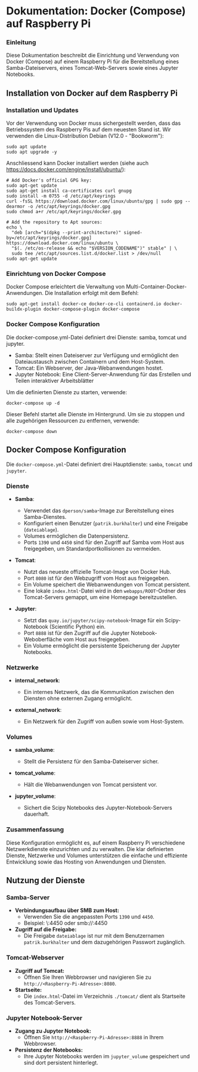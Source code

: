 # Dokumentation: Docker (Compose) auf Raspberry Pi 

### Einleitung

Diese Dokumentation beschreibt die Einrichtung und Verwendung von Docker (Compose) auf einem Raspberry Pi für die Bereitstellung eines Samba-Dateiservers, eines Tomcat-Web-Servers sowie eines Jupyter Notebooks. 

## Installation von Docker auf dem Raspberry Pi

### Installation und Updates

Vor der Verwendung von Docker muss sichergestellt werden, dass das Betriebssystem des Raspberry Pis auf dem neuesten Stand ist. Wir verwenden die Linux-Distribution Debian (V12.0 - "Bookworm"):

```
sudo apt update
sudo apt upgrade -y
```

Anschliessend kann Docker installiert werden (siehe auch https://docs.docker.com/engine/install/ubuntu/):

```
# Add Docker's official GPG key:
sudo apt-get update
sudo apt-get install ca-certificates curl gnupg
sudo install -m 0755 -d /etc/apt/keyrings
curl -fsSL https://download.docker.com/linux/ubuntu/gpg | sudo gpg --dearmor -o /etc/apt/keyrings/docker.gpg
sudo chmod a+r /etc/apt/keyrings/docker.gpg

# Add the repository to Apt sources:
echo \
  "deb [arch="$(dpkg --print-architecture)" signed-by=/etc/apt/keyrings/docker.gpg] https://download.docker.com/linux/ubuntu \
  "$(. /etc/os-release && echo "$VERSION_CODENAME")" stable" | \
  sudo tee /etc/apt/sources.list.d/docker.list > /dev/null
sudo apt-get update
```

### Einrichtung von Docker Compose

Docker Compose erleichtert die Verwaltung von Multi-Container-Docker-Anwendungen. Die Installation erfolgt mit dem Befehl:

```
sudo apt-get install docker-ce docker-ce-cli containerd.io docker-buildx-plugin docker-compose-plugin docker-compose
```

### Docker Compose Konfiguration

Die docker-compose.yml-Datei definiert drei Dienste: samba, tomcat und jupyter.

- Samba: Stellt einen Dateiserver zur Verfügung und ermöglicht den Dateiaustausch zwischen Containern und dem Host-System.
- Tomcat: Ein Webserver, der Java-Webanwendungen hostet.
- Jupyter Notebook: Eine Client-Server-Anwendung für das Erstellen und Teilen interaktiver Arbeitsblätter

Um die definierten Dienste zu starten, verwende:

```
docker-compose up -d
```

Dieser Befehl startet alle Dienste im Hintergrund. Um sie zu stoppen und alle zugehörigen Ressourcen zu entfernen, verwende:

```
docker-compose down
```

## Docker Compose Konfiguration

Die `docker-compose.yml`-Datei definiert drei Hauptdienste: `samba`, `tomcat` und `jupyter`.

### Dienste

- **Samba**:
    - Verwendet das `dperson/samba`-Image zur Bereitstellung eines Samba-Dienstes.
    - Konfiguriert einen Benutzer (`patrik.burkhalter`) und eine Freigabe (`dateiablage`).
    - Volumes ermöglichen die Datenpersistenz.
    - Ports `1390` und `4450` sind für den Zugriff auf Samba vom Host aus freigegeben, um Standardportkollisionen zu vermeiden.

- **Tomcat**:
    - Nutzt das neueste offizielle Tomcat-Image von Docker Hub.
    - Port `8080` ist für den Webzugriff vom Host aus freigegeben.
    - Ein Volume speichert die Webanwendungen von Tomcat persistent.
    - Eine lokale `index.html`-Datei wird in den `webapps/ROOT`-Ordner des Tomcat-Servers gemappt, um eine Homepage bereitzustellen.

- **Jupyter**:
    - Setzt das `quay.io/jupyter/scipy-notebook`-Image für ein Scipy-Notebook (Scientific Python) ein.
    - Port `8888` ist für den Zugriff auf die Jupyter Notebook-Weboberfläche vom Host aus freigegeben.
    - Ein Volume ermöglicht die persistente Speicherung der Jupyter Notebooks.

### Netzwerke

- **internal_network**:
    - Ein internes Netzwerk, das die Kommunikation zwischen den Diensten ohne externen Zugang ermöglicht.

- **external_network**:
    - Ein Netzwerk für den Zugriff von außen sowie vom Host-System.

### Volumes

- **samba_volume**:
    - Stellt die Persistenz für den Samba-Dateiserver sicher.

- **tomcat_volume**:
    - Hält die Webanwendungen von Tomcat persistent vor.

- **jupyter_volume**:
    - Sichert die Scipy Notebooks des Jupyter-Notebook-Servers dauerhaft.

### Zusammenfassung

Diese Konfiguration ermöglicht es, auf einem Raspberry Pi verschiedene Netzwerkdienste einzurichten und zu verwalten. Die klar definierten Dienste, Netzwerke und Volumes unterstützen die einfache und effiziente Entwicklung sowie das Hosting von Anwendungen und Diensten.


## Nutzung der Dienste

### Samba-Server

- **Verbindungsaufbau über SMB zum Host:**
    - Verwenden Sie die angepassten Ports `1390` und `4450`.
    - Beispiel: \\<Raspberry-Pi-Adresse>:4450 oder smb://<Raspberry-Pi-Adresse>:4450
- **Zugriff auf die Freigabe:**
    - Die Freigabe `dateiablage` ist nur mit dem Benutzernamen `patrik.burkhalter` und dem dazugehörigen Passwort zugänglich.

### Tomcat-Webserver

- **Zugriff auf Tomcat:**
    - Öffnen Sie Ihren Webbrowser und navigieren Sie zu `http://<Raspberry-Pi-Adresse>:8080`.
- **Startseite:**
    - Die `index.html`-Datei im Verzeichnis `./tomcat/` dient als Startseite des Tomcat-Servers.

### Jupyter Notebook-Server

- **Zugang zu Jupyter Notebook:**
    - Öffnen Sie `http://<Raspberry-Pi-Adresse>:8888` in Ihrem Webbrowser.
- **Persistenz der Notebooks:**
    - Ihre Jupyter Notebooks werden im `jupyter_volume` gespeichert und sind dort persistent hinterlegt.
